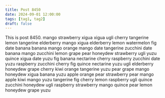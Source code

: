 ```yaml
---
title: Post 8450
date: 2024-09-01 12:00:00
tags: [tag1, tag2]
draft: false
---
```

This is post 8450.
mango
strawberry
xigua
xigua
ugli
cherry
tangerine
lemon
tangerine
elderberry
mango
xigua
elderberry
lemon
watermelon
fig
date
banana
banana
mango
orange
mango
date
tangerine
zucchini
date
banana
mango
zucchini
lemon
grape
pear
honeydew
strawberry
ugli
yuzu
quince
xigua
date
yuzu
fig
banana
nectarine
cherry
raspberry
zucchini
date
yuzu
raspberry
zucchini
cherry
fig
quince
nectarine
yuzu
ugli
elderberry
honeydew
grape
cherry
kiwi
orange
tangerine
yuzu
pear
grape
mango
honeydew
xigua
banana
yuzu
apple
orange
pear
strawberry
pear
mango
apple
kiwi
mango
yuzu
tangerine
fig
cherry
lemon
raspberry
ugli
quince
zucchini
honeydew
ugli
raspberry
strawberry
mango
quince
pear
lemon
honeydew
grape
yuzu
